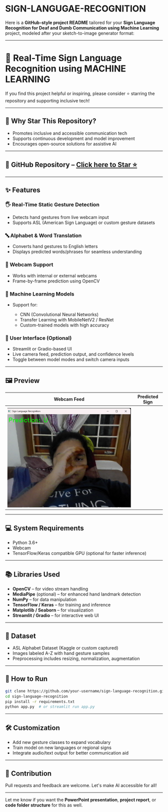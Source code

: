 # SIGN-LANGUGAE-RECOGNITION
Here is a **GitHub-style project README** tailored for your **Sign Language Recognition for Deaf and Dumb Communication using Machine Learning** project, modeled after your sketch-to-image generator format:

---

# 🤟 Real-Time Sign Language Recognition using MACHINE LEARNING

If you find this project helpful or inspiring, please consider ⭐ starring the repository and supporting inclusive tech!

---

## 🌟 Why Star This Repository?

* Promotes inclusive and accessible communication tech
* Supports continuous development and model improvement
* Encourages open-source solutions for assistive AI

---

## 🔗 GitHub Repository – [Click here to Star ⭐](#)

---

## ✨ Features

### 🖐️ Real-Time Static Gesture Detection

* Detects hand gestures from live webcam input
* Supports ASL (American Sign Language) or custom gesture datasets

### 🔤 Alphabet & Word Translation

* Converts hand gestures to English letters
* Displays predicted words/phrases for seamless understanding

### 📸 Webcam Support

* Works with internal or external webcams
* Frame-by-frame prediction using OpenCV

### 🧠 Machine Learning Models

* Support for:

  * CNN (Convolutional Neural Networks)
  * Transfer Learning with MobileNetV2 / ResNet
  * Custom-trained models with high accuracy

### 🎨 User Interface (Optional)

* Streamlit or Gradio-based UI
* Live camera feed, prediction output, and confidence levels
* Toggle between model modes and switch camera inputs

---

## 🖼️ Preview

| Webcam Feed | Predicted Sign |
| ----------- | -------------- |
||           |
| ![preview1](https://github.com/221FA04508/SIGN-LANGUGAE-RECOGNITION/blob/main/Screenshot%20(53).png) |

---

## 💻 System Requirements

* Python 3.6+
* Webcam
* TensorFlow/Keras compatible GPU (optional for faster inference)

---

## 📚 Libraries Used

* **OpenCV** – for video stream handling
* **MediaPipe** (optional) – for enhanced hand landmark detection
* **NumPy** – for data manipulation
* **TensorFlow / Keras** – for training and inference
* **Matplotlib / Seaborn** – for visualization
* **Streamlit / Gradio** – for interactive web UI

---

## 📂 Dataset

* ASL Alphabet Dataset (Kaggle or custom captured)
* Images labeled A-Z with hand gesture samples
* Preprocessing includes resizing, normalization, augmentation

---

## 🚀 How to Run

```bash
git clone https://github.com/your-username/sign-language-recognition.git
cd sign-language-recognition
pip install -r requirements.txt
python app.py  # or streamlit run app.py
```

---

## 🛠️ Customization

* Add new gesture classes to expand vocabulary
* Train model on new languages or regional signs
* Integrate audio/text output for better communication aid

---

## 🤝 Contribution

Pull requests and feedback are welcome. Let's make AI accessible for all!

---

Let me know if you want the **PowerPoint presentation**, **project report**, or **code folder structure** for this as well.
